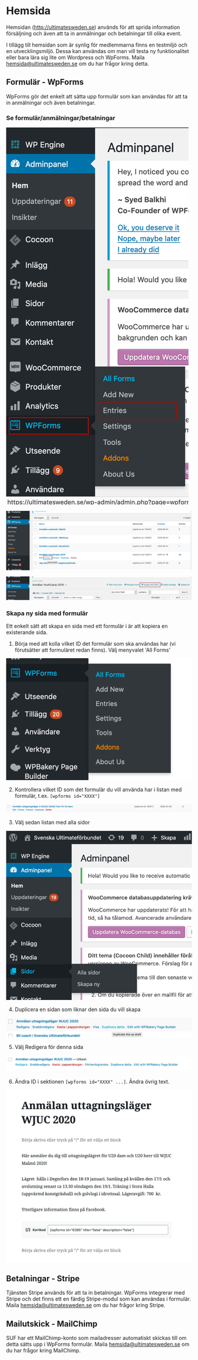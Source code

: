 # Hemsida

Hemsidan (http://ultimatesweden.se) används för att sprida information försäljning och även att ta in anmälningar och betalningar till olika event.

I tillägg till hemsidan som är synlig för medlemmarna finns en testmiljö och en utvecklingsmiljö. Dessa kan användas om man vill testa
ny funktionalitet eller bara lära sig lite om Wordpress och WpForms. Maila hemsida@ultimatesweden.se om du har frågor kring detta.


## Formulär - WpForms

WpForms gör det enkelt att sätta upp formulär som kan användas för att ta in anmälningar och även betalningar.


### Se formulär/anmälningar/betalningar


![Meny](./media/WpForms/Meny.png "Meny")

![Entries](./media/WpForms/Entries.png "Entries")

![Export_CSV](./media/WpForms/Export_CSV.png "Export_CSV")


### Skapa ny sida med formulär

Ett enkelt sätt att skapa en sida med ett formulär i är att kopiera en existerande sida.

1. Börja med att kolla vilket ID det formulär som ska användas har (vi förutsätter att formuläret redan finns). Välj menyvalet 'All Forms'

![Meny wpforms](./media/WpForms/meny-wpforms.png "Meny wpfroms")

2. Kontrollera vilket ID som det formulär du vill använda har i listan med formulär, t.ex. ```[wpforms id="XXXX"]```

![Se wpforms id](./media/WpForms/se-wpforms-id.png "Se wpforms id")

3. Välj sedan listan med alla sidor

![Meny sidor](./media/WpForms/meny-sidor.png "Meny sidor")

4. Duplicera en sidan som liknar den sida du vill skapa

![Duplicera sida](./media/WpForms/duplicera-sida.png "Duplicera sida")

5. Välj Redigera för denna sida

![Meny Redigera sida](./media/WpForms/redigera-sida.png "Meny Redigera sida")

6. Ändra ID i sektionen ```[wpforms id="XXXX" ...]```. Ändra övrig text.

![Uppdatera sida](./media/WpForms/sida.png "Uppdatera sida")


## Betalningar - Stripe

Tjänsten Stripe används för att ta in betalningar. WpForms integrerar med Stripe och det finns ett en färdig Stripe-modul som kan användas i formulär. Maila hemsida@ultimatesweden.se om du har frågor kring Stripe.


## Mailutskick - MailChimp

SUF har ett MailChimp-konto som mailadresser automatiskt skickas till om detta sätts upp i WpForms formulär. Maila hemsida@ultimatesweden.se om du har frågor kring MailChimp.
